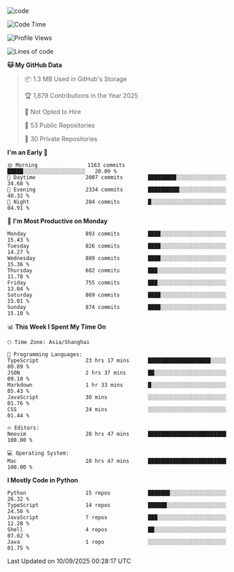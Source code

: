 
<!--
**liuyaanng/liuyaanng** is a ✨ _special_ ✨ repository because its `README.md` (this file) appears on your GitHub profile.

Here are some ideas to get you started:

- 🔭 I’m currently working on ...
- 🌱 I’m currently learning ...
- 👯 I’m looking to collaborate on ...
- 🤔 I’m looking for help with ...
- 💬 Ask me about ...
- 📫 How to reach me: ...
- 😄 Pronouns: ...
- ⚡ Fun fact: ...
-->


![code](https://cdn.jsdelivr.net/gh/liuyaanng/liuyaanng@1.0/code.gif) 

<!--START_SECTION:waka-->
![Code Time](http://img.shields.io/badge/Code%20Time-1%2C908%20hrs%2043%20mins-blue)

![Profile Views](http://img.shields.io/badge/Profile%20Views-0-blue)

![Lines of code](https://img.shields.io/badge/From%20Hello%20World%20I%27ve%20Written-26.7%20million%20lines%20of%20code-blue)

**🐱 My GitHub Data** 

> 📦 1.3 MB Used in GitHub's Storage 
 > 
> 🏆 1,879 Contributions in the Year 2025
 > 
> 🚫 Not Opted to Hire
 > 
> 📜 53 Public Repositories 
 > 
> 🔑 30 Private Repositories 
 > 
**I'm an Early 🐤** 

```text
🌞 Morning                1163 commits        █████░░░░░░░░░░░░░░░░░░░░   20.09 % 
🌆 Daytime                2007 commits        █████████░░░░░░░░░░░░░░░░   34.68 % 
🌃 Evening                2334 commits        ██████████░░░░░░░░░░░░░░░   40.32 % 
🌙 Night                  284 commits         █░░░░░░░░░░░░░░░░░░░░░░░░   04.91 % 
```
📅 **I'm Most Productive on Monday** 

```text
Monday                   893 commits         ████░░░░░░░░░░░░░░░░░░░░░   15.43 % 
Tuesday                  826 commits         ████░░░░░░░░░░░░░░░░░░░░░   14.27 % 
Wednesday                889 commits         ████░░░░░░░░░░░░░░░░░░░░░   15.36 % 
Thursday                 682 commits         ███░░░░░░░░░░░░░░░░░░░░░░   11.78 % 
Friday                   755 commits         ███░░░░░░░░░░░░░░░░░░░░░░   13.04 % 
Saturday                 869 commits         ████░░░░░░░░░░░░░░░░░░░░░   15.01 % 
Sunday                   874 commits         ████░░░░░░░░░░░░░░░░░░░░░   15.10 % 
```


📊 **This Week I Spent My Time On** 

```text
🕑︎ Time Zone: Asia/Shanghai

💬 Programming Languages: 
TypeScript               23 hrs 17 mins      ████████████████████░░░░░   80.89 % 
JSON                     2 hrs 37 mins       ██░░░░░░░░░░░░░░░░░░░░░░░   09.10 % 
Markdown                 1 hr 33 mins        █░░░░░░░░░░░░░░░░░░░░░░░░   05.43 % 
JavaScript               30 mins             ░░░░░░░░░░░░░░░░░░░░░░░░░   01.76 % 
CSS                      24 mins             ░░░░░░░░░░░░░░░░░░░░░░░░░   01.44 % 

🔥 Editors: 
Neovim                   28 hrs 47 mins      █████████████████████████   100.00 % 

💻 Operating System: 
Mac                      28 hrs 47 mins      █████████████████████████   100.00 % 
```

**I Mostly Code in Python** 

```text
Python                   15 repos            ███████░░░░░░░░░░░░░░░░░░   26.32 % 
TypeScript               14 repos            ██████░░░░░░░░░░░░░░░░░░░   24.56 % 
JavaScript               7 repos             ███░░░░░░░░░░░░░░░░░░░░░░   12.28 % 
Shell                    4 repos             ██░░░░░░░░░░░░░░░░░░░░░░░   07.02 % 
Java                     1 repo              ░░░░░░░░░░░░░░░░░░░░░░░░░   01.75 % 
```




 Last Updated on 10/09/2025 00:28:17 UTC
<!--END_SECTION:waka-->
